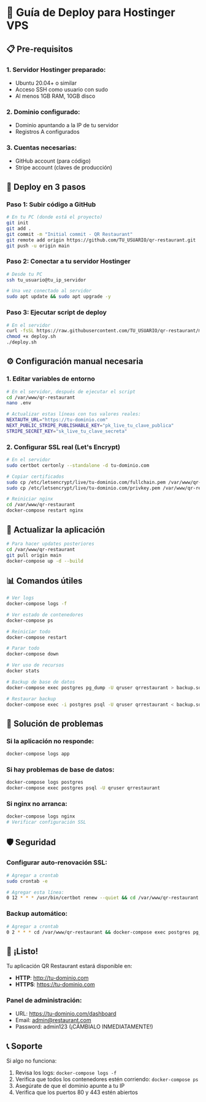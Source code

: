 # 🚀 Guía de Deploy para Hostinger VPS

## 📋 Pre-requisitos

### 1. **Servidor Hostinger preparado:**
- Ubuntu 20.04+ o similar
- Acceso SSH como usuario con sudo
- Al menos 1GB RAM, 10GB disco

### 2. **Dominio configurado:**
- Dominio apuntando a la IP de tu servidor
- Registros A configurados

### 3. **Cuentas necesarias:**
- GitHub account (para código)
- Stripe account (claves de producción)

## 🎯 Deploy en 3 pasos

### **Paso 1: Subir código a GitHub**

```bash
# En tu PC (donde está el proyecto)
git init
git add .
git commit -m "Initial commit - QR Restaurant"
git remote add origin https://github.com/TU_USUARIO/qr-restaurant.git
git push -u origin main
```

### **Paso 2: Conectar a tu servidor Hostinger**

```bash
# Desde tu PC
ssh tu_usuario@tu_ip_servidor

# Una vez conectado al servidor
sudo apt update && sudo apt upgrade -y
```

### **Paso 3: Ejecutar script de deploy**

```bash
# En el servidor
curl -fsSL https://raw.githubusercontent.com/TU_USUARIO/qr-restaurant/main/deploy.sh -o deploy.sh
chmod +x deploy.sh
./deploy.sh
```

## ⚙️ Configuración manual necesaria

### **1. Editar variables de entorno**
```bash
# En el servidor, después de ejecutar el script
cd /var/www/qr-restaurant
nano .env

# Actualizar estas líneas con tus valores reales:
NEXTAUTH_URL="https://tu-dominio.com"
NEXT_PUBLIC_STRIPE_PUBLISHABLE_KEY="pk_live_tu_clave_publica"
STRIPE_SECRET_KEY="sk_live_tu_clave_secreta"
```

### **2. Configurar SSL real (Let's Encrypt)**
```bash
# En el servidor
sudo certbot certonly --standalone -d tu-dominio.com

# Copiar certificados
sudo cp /etc/letsencrypt/live/tu-dominio.com/fullchain.pem /var/www/qr-restaurant/ssl/cert.pem
sudo cp /etc/letsencrypt/live/tu-dominio.com/privkey.pem /var/www/qr-restaurant/ssl/key.pem

# Reiniciar nginx
cd /var/www/qr-restaurant
docker-compose restart nginx
```

## 🔄 Actualizar la aplicación

```bash
# Para hacer updates posteriores
cd /var/www/qr-restaurant
git pull origin main
docker-compose up -d --build
```

## 📊 Comandos útiles

```bash
# Ver logs
docker-compose logs -f

# Ver estado de contenedores
docker-compose ps

# Reiniciar todo
docker-compose restart

# Parar todo
docker-compose down

# Ver uso de recursos
docker stats

# Backup de base de datos
docker-compose exec postgres pg_dump -U qruser qrrestaurant > backup.sql

# Restaurar backup
docker-compose exec -i postgres psql -U qruser qrrestaurant < backup.sql
```

## 🔧 Solución de problemas

### **Si la aplicación no responde:**
```bash
docker-compose logs app
```

### **Si hay problemas de base de datos:**
```bash
docker-compose logs postgres
docker-compose exec postgres psql -U qruser qrrestaurant
```

### **Si nginx no arranca:**
```bash
docker-compose logs nginx
# Verificar configuración SSL
```

## 🛡️ Seguridad

### **Configurar auto-renovación SSL:**
```bash
# Agregar a crontab
sudo crontab -e

# Agregar esta línea:
0 12 * * * /usr/bin/certbot renew --quiet && cd /var/www/qr-restaurant && docker-compose restart nginx
```

### **Backup automático:**
```bash
# Agregar a crontab
0 2 * * * cd /var/www/qr-restaurant && docker-compose exec postgres pg_dump -U qruser qrrestaurant > /backup/qr-$(date +%Y%m%d).sql
```

## 🎉 ¡Listo!

Tu aplicación QR Restaurant estará disponible en:
- **HTTP**: http://tu-dominio.com
- **HTTPS**: https://tu-dominio.com

### **Panel de administración:**
- URL: https://tu-dominio.com/dashboard
- Email: admin@restaurant.com
- Password: admin123 (¡CÁMBIALO INMEDIATAMENTE!)

## 📞 Soporte

Si algo no funciona:
1. Revisa los logs: `docker-compose logs -f`
2. Verifica que todos los contenedores estén corriendo: `docker-compose ps`
3. Asegúrate de que el dominio apunte a tu IP
4. Verifica que los puertos 80 y 443 estén abiertos